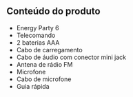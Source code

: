 ## Conteúdo do produto

* Energy Party 6
* Telecomando
* 2 baterias AAA
* Cabo de carregamento
* Cabo de áudio com conector mini jack
* Antena de rádio FM
* Microfone
* Cabo de microfone
* Guia rápida
